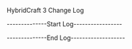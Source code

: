 HybridCraft 3 Change Log

--------------Start Log-----------------



--------------End Log-------------------
